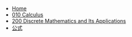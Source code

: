 - [Home](/)
- [010 Calculus](/010-Calculus/)
- [200 Discrete Mathematics and Its Applications ](/200-Discrete-Mathematics-and-Its-Applications/)
- [公式](/Formula/)
